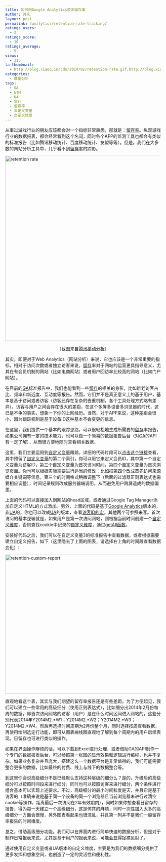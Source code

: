 ```yaml
---
title: 如何用Google Analytics监测留存率
author: 肖庆
layout: post
permalink: /analytics/retention-rate-tracking/
ratings_users:
  - 2
ratings_score:
  - 10
ratings_average:
  - 5
views:
  - 315
ta-thumbnail:
  - http://blog.xiaoq.in/cdn/2014/02/retention-rate.gif;http://blog.xiaoq.in/cdn/2014/02/retention-custom-report.gif;
categories:
  - 数据分析
tags:
  - GA
  - GTM
  - UA
  - 留存
  - 留存率
  - 自定义变量
  - 自定义维度
---
```

从事过游戏行业的朋友应该都会对一个指标非常熟悉，那就是：<span class='wp_keywordlink_affiliate'><a href="http://blog.xiaoq.in/tag/%e7%95%99%e5%ad%98%e7%8e%87/" title="查看留存率中的全部文章" target="_blank">留存率</a></span>。纵观游戏行业的数据报表，都会经常看到这个名词，同时各个APP的监测工具也都会有类似的标准报告（比如腾讯移动统计、百度移动统计、友盟等等）。但是，我们在大多数的网站分析工具中，几乎看不到<span class='wp_keywordlink_affiliate'><a href="http://blog.xiaoq.in/tag/%e7%95%99%e5%ad%98%e7%8e%87/" title="查看留存率中的全部文章" target="_blank">留存率</a></span>的踪影。

<img class="alignnone  wp-image-1577" alt="retention rate" src="http://blog.xiaoq.in/cdn/2014/02/retention-rate.gif" width="600" />

<p style="text-align: center;">
  （截图来自<a title="留存率" href="http://mta.qq.com/mta/user/ctr_retention?app_id=1" target="_blank">腾讯移动分析</a>）
</p>

其实，即便对于Web Analytics（网站分析）来说，它也应该是一个非常重要的指标，相对于访问次数或者独立访客来说，<span class='wp_keywordlink_affiliate'><a href="http://blog.xiaoq.in/tag/%e7%95%99%e5%ad%98/" title="查看留存中的全部文章" target="_blank">留存</a></span>率对于网站的运营更具指导意义，尤其在有会员机制的网站（比如电商网站）或者用户回访率比较高的网站（比如门户网站）。

在目前的<span class='wp_keywordlink_affiliate'><a href="http://blog.xiaoq.in/tag/ga/" title="查看GA中的全部文章" target="_blank">GA</a></span>标准报告中，我们也能看到一些<span class='wp_keywordlink_affiliate'><a href="http://blog.xiaoq.in/tag/%e7%95%99%e5%ad%98/" title="查看留存中的全部文章" target="_blank">留存</a></span>的相关的身影，比如新老访客占比、频率和新近度、互动度等报告。然而，它们并不是真正意义上的基于用户，基本是基于访问或者访客（访客还存在复杂的去重机制，各个工具处理方式略有差异）。访客与用户之间会存在很大的差距，在这个多屏多设备多浏览器的时代，这已是不争的事实，想象一下你的上网经历。当然，对于APP来说，这种差距会很小，因为跟踪机制是基于设备ID这种基本不会变更的信息。

在这里，我们提供一个基本的跟踪思路，可以很轻松地生成所需要的<span class='wp_keywordlink_affiliate'><a href="http://blog.xiaoq.in/tag/%e7%95%99%e5%ad%98/" title="查看留存中的全部文章" target="_blank">留存</a></span>率报告，如果公司拥有一定的技术能力，也可以做一个简易的数据报告后台（对<span class='wp_keywordlink_affiliate'><a href="http://blog.xiaoq.in/tag/ga/" title="查看GA中的全部文章" target="_blank">GA</a></span>的API有一定了解），从而很方便地随时查看相关数据。

这里，我们主要运用到<span class='wp_keywordlink_affiliate'><a href="http://blog.xiaoq.in/tag/%e8%87%aa%e5%ae%9a%e4%b9%89%e5%8f%98%e9%87%8f/" title="查看自定义变量中的全部文章" target="_blank">自定义变量</a></span>跟踪，详细的代码片段可以<a title="ga-custom" href="https://gist.github.com/xiaoq-in/cd79f704e8ae942bcf49#file-ga-custom" target="_blank">点击这个链接</a>查看，其中预留了<span class='wp_keywordlink_affiliate'><a href="http://blog.xiaoq.in/tag/%e8%87%aa%e5%ae%9a%e4%b9%89%e5%8f%98%e9%87%8f/" title="查看自定义变量中的全部文章" target="_blank">自定义变量</a></span>的第二个索引，你可以用它来定义会员ID，其中第一个自定义变量为访客ID，第三个自定义变量为首次访问时间，第四个自定义变量为首次浏览页面。你也可以根据实际需要进行适当的修改：比如把第四个改成首先访问来源媒介关键词等信息，第三个的时间格式稍微调整下（后面的过滤器正则表达式也需要相应调整），时间记录规则改成服务器端调用，从而避免用户跨屏造成的数据偏差。

上面的代码可以直接加入到网站的head区域，或者通过Google Tag Manager添加自定义HTML的方式添加。另外，上面的代码是基于<span class='wp_keywordlink'><a href="http://blog.xiaoq.in/google-analytics/" title="Google Analytics" target="_blank">Google Analytics</a></span>版本的，非<span class='wp_keywordlink_affiliate'><a href="http://blog.xiaoq.in/tag/ua/" title="查看UA中的全部文章" target="_blank">UA</a></span>的，你也可以改成<span class='wp_keywordlink_affiliate'><a href="http://blog.xiaoq.in/tag/ua/" title="查看UA中的全部文章" target="_blank">UA</a></span>的版本，查看<a title="gtm-cid" href="https://gist.github.com/xiaoq-in/9049259#file-gtm-cid" target="_blank">访客ID的宏</a>。其他两个可参照来写。首次访问的基本逻辑就是，如果用户是第一次访问网站，则根据当前时间创建一个<span class='wp_keywordlink_affiliate'><a href="http://blog.xiaoq.in/tag/%e8%87%aa%e5%ae%9a%e4%b9%89%e7%bb%b4%e5%ba%a6/" title="查看自定义维度中的全部文章" target="_blank">自定义维度</a></span>，否则查找cookie中记录的<span class='wp_keywordlink_affiliate'><a href="http://blog.xiaoq.in/tag/%e8%87%aa%e5%ae%9a%e4%b9%89%e7%bb%b4%e5%ba%a6/" title="查看自定义维度中的全部文章" target="_blank">自定义维度</a></span>，通过<a title="getAll" href="https://developers.google.com/analytics/devguides/collection/analyticsjs/method-reference" target="_blank">getAll函数</a>。

安装好代码之后，我们可以在自定义变量3的标准报告中查看数据，或者根据需要建立自定义报告，如下（这里隐去了上面的图表，请选择右上角的时间段查看数据变化）：

<img class="alignnone size-full wp-image-1578" alt="retention-custom-report" src="http://blog.xiaoq.in/cdn/2014/02/retention-custom-report.gif" width="1350" height="450" />

直观地看这个表，其实与我们期望的留存率报告还是有些差距。为了方便起见，我们可以建立一些常用的高级细分（使用正则表达式），比如细分出2014年2月份每周的数据，即首次访问网站的访客（用户）是在什么时间区间进入网站的，这些分别代表2014年Y2014M2.\*W1；Y2014M2.\*W2；Y2014M2.\*W3；Y2014M2.\*W4。然后再选择时间周期为2月份整个月，同时选择按周查看数据，再使用绘制选定行功能，即可从图表曲线图直观地了解到每个周期内的用户后续表现。日留存也可进行类似的操作。

如果在界面操作麻烦的话，可以下载到Excel进行处理，或者借助GA的API制作一个专门的数据报表后台，可以参照第一张图的显示效果和逻辑进行编程，也并不复杂。如果业务复杂并且庞大，搭建这么一个数据平台是非常值得的，我们可能需要整合更多的数据，比如最终的付费、线上与线下的数据整合等。

到这里你会说高级细分不是已经默认支持这种层级的细分么？是的，升级后的高级细分可以按照时间段来进行细分，同时也可以按照访客来进行细分，两个条件进行组合基本可以实现上述要求。不过，高级细分的最小时间粒度是天，并且它是基于访客的（准确来说是基于同一个设备的同一个浏览器且当前浏览器未进行过清空cookie等操作，距离最后一次访问在2年有效期内），同时如果你想查看日留存的报告，得为每一天建立一个高级细分，这是何其的麻烦，同时一次性加入太多的高级细分一方面会很慢，另外图表看起来也很混乱，并且第一列并不是我们一般留存率报告的时间维度。

总之，借助高级细分功能，我们可以在界面内进行简单快速的数据分析，但是对于制作日常报表来说，尤其是基于用户的报表来说，可能会显得捉襟见肘了。

通过使用自定义变量或者UA版本的自定义维度，主要是为我们的数据细分提供了更多发挥和想象空间，也创造了一定的灵活性和便利性。